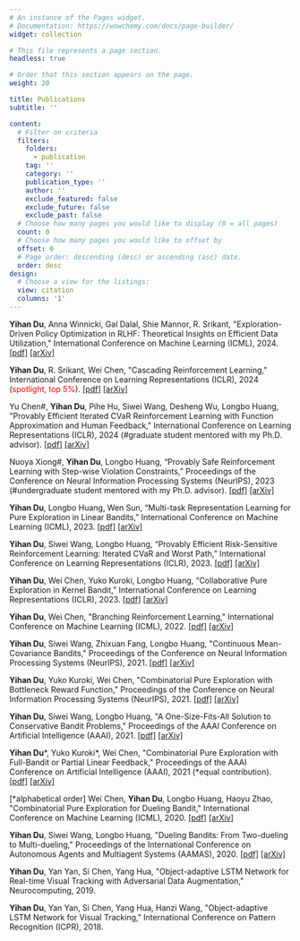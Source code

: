```yaml
---
# An instance of the Pages widget.
# Documentation: https://wowchemy.com/docs/page-builder/
widget: collection

# This file represents a page section.
headless: true

# Order that this section appears on the page.
weight: 20

title: Publications
subtitle: ''

content:
  # Filter on criteria
  filters:
    folders:
      - publication
    tag: ''
    category: ''
    publication_type: ''
    author: ''
    exclude_featured: false
    exclude_future: false
    exclude_past: false
  # Choose how many pages you would like to display (0 = all pages)
  count: 0
  # Choose how many pages you would like to offset by
  offset: 0
  # Page order: descending (desc) or ascending (asc) date.
  order: desc
design:
  # Choose a view for the listings:
  view: citation
  columns: '1'
---
```


**Yihan Du**, Anna Winnicki, Gal Dalal, Shie Mannor, R. Srikant, "Exploration-Driven Policy Optimization in RLHF: Theoretical Insights on Efficient Data Utilization," International Conference on Machine Learning (ICML), 2024. [[pdf]](https://openreview.net/pdf?id=hLGxDYo0eF) [[arXiv]](https://arxiv.org/abs/2402.10342)

**Yihan Du**, R. Srikant, Wei Chen, "Cascading Reinforcement Learning," International Conference on Learning Representations (ICLR), 2024 (<font color='red'>spotlight, top 5%</font>). [[pdf]](https://openreview.net/pdf?id=KjOAHlKMF5) [[arXiv]](https://arxiv.org/abs/2401.08961)

Yu Chen\#, **Yihan Du**, Pihe Hu, Siwei Wang, Desheng Wu, Longbo Huang, "Provably Efficient Iterated CVaR Reinforcement Learning with Function Approximation and Human Feedback," International Conference on Learning Representations (ICLR), 2024 (#graduate student mentored with my Ph.D. advisor). [[pdf]](https://openreview.net/pdf?id=vW1SkPl4kp) [[arXiv]](https://arxiv.org/abs/2307.02842)

Nuoya Xiong\#, **Yihan Du**, Longbo Huang, “Provably Safe Reinforcement Learning with Step-wise Violation Constraints,” Proceedings of the Conference on Neural Information Processing Systems (NeurIPS), 2023 (#undergraduate student mentored with my Ph.D. advisor). [[pdf]](https://openreview.net/pdf?id=UJ9o8wbB5U) [[arXiv]](https://arxiv.org/abs/2302.06064)

**Yihan Du**, Longbo Huang, Wen Sun, “Multi-task Representation Learning for Pure Exploration in Linear Bandits,” International Conference on Machine Learning (ICML), 2023. [[pdf]](https://openreview.net/pdf?id=EqAsFB28T0) [[arXiv]](https://arxiv.org/abs/2302.04441)

**Yihan Du**, Siwei Wang, Longbo Huang, “Provably Efficient Risk-Sensitive Reinforcement Learning: Iterated CVaR and Worst Path,” International Conference on Learning Representations (ICLR), 2023. [[pdf]](https://openreview.net/pdf?id=Yn0xg-kHNW-) [[arXiv]](https://arxiv.org/abs/2206.02678)

**Yihan Du**, Wei Chen, Yuko Kuroki, Longbo Huang, “Collaborative Pure Exploration in Kernel Bandit,” International Conference on Learning Representations (ICLR), 2023. [[pdf]](https://openreview.net/pdf?id=hLbeJ6jObDD) [[arXiv]](https://arxiv.org/abs/2110.15771)

**Yihan Du**, Wei Chen, "Branching Reinforcement Learning," International Conference on Machine Learning (ICML), 2022. [[pdf]](https://proceedings.mlr.press/v162/du22a/du22a.pdf) [[arXiv]](https://arxiv.org/abs/2202.07995)

**Yihan Du**, Siwei Wang, Zhixuan Fang, Longbo Huang, "Continuous Mean-Covariance Bandits," Proceedings of the Conference on Neural Information Processing Systems (NeurIPS), 2021. [[pdf]](https://proceedings.neurips.cc/paper/2021/file/07811dc6c422334ce36a09ff5cd6fe71-Supplemental.pdf) [[arXiv]](https://arxiv.org/abs/2102.12090)

**Yihan Du**, Yuko Kuroki, Wei Chen, "Combinatorial Pure Exploration with Bottleneck Reward Function," Proceedings of the Conference on Neural Information Processing Systems (NeurIPS), 2021. [[pdf]](https://proceedings.neurips.cc/paper/2021/file/c92a10324374fac681719d63979d00fe-Supplemental.pdf) [[arXiv]](https://arxiv.org/abs/2102.12094)

**Yihan Du**, Siwei Wang, Longbo Huang, "A One-Size-Fits-All Solution to Conservative Bandit Problems," Proceedings of the AAAI Conference on Artificial Intelligence (AAAI), 2021. [[pdf]](https://ojs.aaai.org/index.php/AAAI/article/view/16891/16698) [[arXiv]](https://arxiv.org/abs/2012.07341)

**Yihan Du***, Yuko Kuroki*, Wei Chen, "Combinatorial Pure Exploration with Full-Bandit or Partial
Linear Feedback," Proceedings of the AAAI Conference on Artificial Intelligence (AAAI), 2021 (*equal
contribution). [[pdf]](https://ojs.aaai.org/index.php/AAAI/article/view/16892/16699) [[arXiv]](https://arxiv.org/abs/2006.07905)

[*alphabetical order] Wei Chen, **Yihan Du**, Longbo Huang, Haoyu Zhao, "Combinatorial Pure Exploration
for Dueling Bandit," International Conference on Machine Learning (ICML), 2020. [[pdf]](http://proceedings.mlr.press/v119/chen20d/chen20d-supp.pdf) [[arXiv]](https://arxiv.org/abs/2006.12772)

**Yihan Du**, Siwei Wang, Longbo Huang, "Dueling Bandits: From Two-dueling to Multi-dueling,"
Proceedings of the International Conference on Autonomous Agents and Multiagent Systems (AAMAS),
2020. [[pdf]](https://www.ifaamas.org/Proceedings/aamas2020/pdfs/p348.pdf) [[arXiv]](https://arxiv.org/abs/2211.10293)

**Yihan Du**, Yan Yan, Si Chen, Yang Hua, "Object-adaptive LSTM Network for Real-time Visual
Tracking with Adversarial Data Augmentation," Neurocomputing, 2019.

**Yihan Du**, Yan Yan, Si Chen, Yang Hua, Hanzi Wang, "Object-adaptive LSTM Network for
Visual Tracking," International Conference on Pattern Recognition (ICPR), 2018.


<!-- {{% callout note %}}
Quickly discover relevant content by [filtering publications](./publication/).
{{% /callout %}} -->


